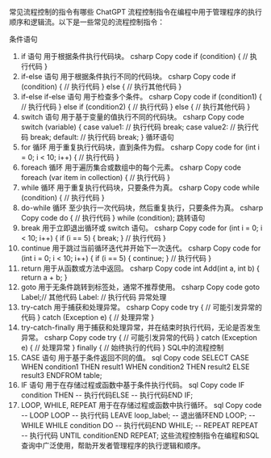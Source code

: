 常见流程控制的指令有哪些
ChatGPT
流程控制指令在编程中用于管理程序的执行顺序和逻辑流。以下是一些常见的流程控制指令：

条件语句
1. if 语句
用于根据条件执行代码块。
csharp
Copy code
if (condition) {
    // 执行代码
}
2. if-else 语句
用于根据条件执行不同的代码块。
csharp
Copy code
if (condition) {
    // 执行代码
} else {
    // 执行其他代码
}
3. if-else if-else 语句
用于检查多个条件。
csharp
Copy code
if (condition1) {
    // 执行代码
} else if (condition2) {
    // 执行代码
} else {
    // 执行其他代码
}
4. switch 语句
用于基于变量的值执行不同的代码块。
csharp
Copy code
switch (variable) {
    case value1:
        // 执行代码
        break;
    case value2:
        // 执行代码
        break;
    default:
        // 执行代码
        break;
}
循环语句
1. for 循环
用于重复执行代码块，直到条件为假。
csharp
Copy code
for (int i = 0; i < 10; i++) {
    // 执行代码
}
2. foreach 循环
用于遍历集合或数组中的每个元素。
csharp
Copy code
foreach (var item in collection) {
    // 执行代码
}
3. while 循环
用于重复执行代码块，只要条件为真。
csharp
Copy code
while (condition) {
    // 执行代码
}
4. do-while 循环
至少执行一次代码块，然后重复执行，只要条件为真。
csharp
Copy code
do {
    // 执行代码
} while (condition);
跳转语句
1. break
用于立即退出循环或 switch 语句。
csharp
Copy code
for (int i = 0; i < 10; i++) {
    if (i == 5) {
        break;
    }
    // 执行代码
}
2. continue
用于跳过当前循环迭代并开始下一次迭代。
csharp
Copy code
for (int i = 0; i < 10; i++) {
    if (i == 5) {
        continue;
    }
    // 执行代码
}
3. return
用于从函数或方法中返回。
csharp
Copy code
int Add(int a, int b) {
    return a + b;
}
4. goto
用于无条件跳转到标签处，通常不推荐使用。
csharp
Copy code
goto Label;// 其他代码
Label:
    // 执行代码
异常处理
1. try-catch
用于捕获和处理异常。
csharp
Copy code
try {
    // 可能引发异常的代码
} catch (Exception e) {
    // 处理异常
}
2. try-catch-finally
用于捕获和处理异常，并在结束时执行代码，无论是否发生异常。
csharp
Copy code
try {
    // 可能引发异常的代码
} catch (Exception e) {
    // 处理异常
} finally {
    // 始终执行的代码
}
SQL中的流程控制
1. CASE 语句
用于基于条件返回不同的值。
sql
Copy code
SELECT 
    CASE 
        WHEN condition1 THEN result1
        WHEN condition2 THEN result2
        ELSE result3
    ENDFROM table;
2. IF 语句
用于在存储过程或函数中基于条件执行代码。
sql
Copy code
IF condition THEN
    -- 执行代码ELSE
    -- 执行代码END IF;
3. LOOP, WHILE, REPEAT
用于在存储过程或函数中执行循环。
sql
Copy code
-- LOOP
LOOP
    -- 执行代码
    LEAVE loop_label; -- 退出循环END LOOP;
-- WHILE
WHILE condition DO
    -- 执行代码END WHILE;
-- REPEAT
REPEAT
    -- 执行代码
UNTIL conditionEND REPEAT;
这些流程控制指令在编程和SQL查询中广泛使用，帮助开发者管理程序的执行逻辑和顺序。

